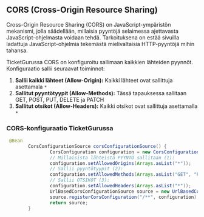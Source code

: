 ## CORS (Cross-Origin Resource Sharing)

Cross-Origin Resource Sharing (CORS) on JavaScript-ympäristön mekanismi, jolla säädellään, millaisia pyyntöjä selaimessa ajettavasta JavaScript-ohjelmasta voidaan tehdä. Tarkoituksena on estää sivuilla ladattuja JavaScript-ohjelmia tekemästä mielivaltaisia HTTP-pyyntöjä mihin tahansa. 


TicketGurussa CORS on konfiguroitu sallimaan kaikkien lähteiden pyynnöt. Konfiguraatio sallii seuraavat toiminnot:

1. **Sallii kaikki lähteet (Allow-Origin):** Kaikki lähteet ovat sallittuja asettamala `*`
2. **Sallitut pyyntötyypit (Allow-Methods):** Tässä tapauksessa sallitaan GET, POST, PUT, DELETE ja PATCH
3. **Sallitut otsikot (Allow-Headers):** Kaikki otsikot ovat sallittuja asettamalla `*`

### CORS-konfiguraatio TicketGurussa

```java
 @Bean
        CorsConfigurationSource corsConfigurationSource() {
                CorsConfiguration configuration = new CorsConfiguration();
                // Millaisista lähteistä PYYNTÖ sallitaan (1):
                configuration.setAllowedOrigins(Arrays.asList("*"));
                // Sallii pyyntötyypit (2):
                configuration.setAllowedMethods(Arrays.asList("GET", "POST", "PUT", "DELETE", "PATCH"));
                // Sallii OTSIKOT (3):
                configuration.setAllowedHeaders(Arrays.asList("*"));
                UrlBasedCorsConfigurationSource source = new UrlBasedCorsConfigurationSource();
                source.registerCorsConfiguration("/**", configuration);
                return source;
        }
```